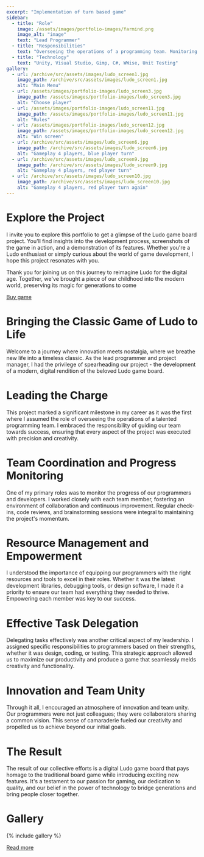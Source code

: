 ```yaml
---
excerpt: "Implementation of turn based game"
sidebar:
  - title: "Role"
    image: /assets/images/portfolio-images/farmind.png
    image_alt: "image"
    text: "Lead Programmer"
  - title: "Responsibilities"
    text: "Overseeing the operations of a programming team. Monitoring the progress of other programmers and developers. Ensuring that all programmers have the resources and tools they need. Delegating tasks to programmers in areas like design, coding and testing."
  - title: "Technology"
    text: "Unity, Visual Studio, Gimp, C#, WWise, Unit Testing"
gallery:
  - url: /archive/src/assets/images/ludo_screen1.jpg
    image_path: /archive/src/assets/images/ludo_screen1.jpg
    alt: "Main Menu"
  - url: /assets/images/portfolio-images/ludo_screen3.jpg
    image_path: /assets/images/portfolio-images/ludo_screen3.jpg
    alt: "Choose player"
  - url: /assets/images/portfolio-images/ludo_screen11.jpg
    image_path: /assets/images/portfolio-images/ludo_screen11.jpg
    alt: "Rules"
  - url: /assets/images/portfolio-images/ludo_screen12.jpg
    image_path: /assets/images/portfolio-images/ludo_screen12.jpg
    alt: "Win screen"
  - url: /archive/src/assets/images/ludo_screen6.jpg
    image_path: /archive/src/assets/images/ludo_screen6.jpg
    alt: "Gameplay 4 players, blue player turn"
  - url: /archive/src/assets/images/ludo_screen9.jpg
    image_path: /archive/src/assets/images/ludo_screen9.jpg
    alt: "Gameplay 4 players, red player turn"
  - url: /archive/src/assets/images/ludo_screen10.jpg
    image_path: /archive/src/assets/images/ludo_screen10.jpg
    alt: "Gameplay 4 players, red player turn again"
---
```


# Explore the Project

I invite you to explore this portfolio to get a glimpse of the Ludo game board project. You'll find insights into the development process, screenshots of the game in action, and a demonstration of its features. Whether you're a Ludo enthusiast or simply curious about the world of game development, I hope this project resonates with you.

Thank you for joining us on this journey to reimagine Ludo for the digital age. Together, we've brought a piece of our childhood into the modern world, preserving its magic for generations to come

<a href="https://www.nintendo.com/store/products/ludo-game-just-chill-out-switch/" class="btn btn--inverse"><i class="fa fa-shopping-cart" aria-hidden="true"></i>Buy game</a>



# Bringing the Classic Game of Ludo to Life

Welcome to a journey where innovation meets nostalgia, where we breathe new life into a timeless classic. As the lead programmer and project manager, I had the privilege of spearheading our project - the development of a modern, digital rendition of the beloved Ludo game board.

# Leading the Charge

This project marked a significant milestone in my career as it was the first where I assumed the role of overseeing the operations of a talented programming team. I embraced the responsibility of guiding our team towards success, ensuring that every aspect of the project was executed with precision and creativity.

# Team Coordination and Progress Monitoring

One of my primary roles was to monitor the progress of our programmers and developers. I worked closely with each team member, fostering an environment of collaboration and continuous improvement. Regular check-ins, code reviews, and brainstorming sessions were integral to maintaining the project's momentum.

# Resource Management and Empowerment

I understood the importance of equipping our programmers with the right resources and tools to excel in their roles. Whether it was the latest development libraries, debugging tools, or design software, I made it a priority to ensure our team had everything they needed to thrive. Empowering each member was key to our success.

# Effective Task Delegation

Delegating tasks effectively was another critical aspect of my leadership. I assigned specific responsibilities to programmers based on their strengths, whether it was design, coding, or testing. This strategic approach allowed us to maximize our productivity and produce a game that seamlessly melds creativity and functionality.

# Innovation and Team Unity

Through it all, I encouraged an atmosphere of innovation and team unity. Our programmers were not just colleagues; they were collaborators sharing a common vision. This sense of camaraderie fueled our creativity and propelled us to achieve beyond our initial goals.

# The Result

The result of our collective efforts is a digital Ludo game board that pays homage to the traditional board game while introducing exciting new features. It's a testament to our passion for gaming, our dedication to quality, and our belief in the power of technology to bridge generations and bring people closer together.

# Gallery

{% include gallery %}


<a href="http://farmind.pl/en/just-chill-out-ludo-game/" class="btn btn--inverse">Read more</a>